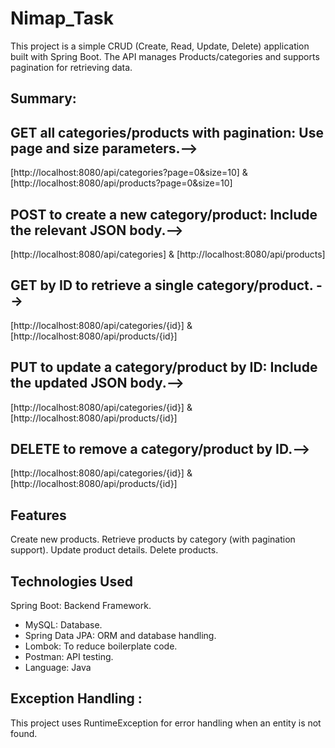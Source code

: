 # Nimap_Task
This project is a simple CRUD (Create, Read, Update, Delete) application built with Spring Boot. The API manages Products/categories and supports pagination for retrieving data.

## Summary:
## GET all categories/products with pagination: Use page and size parameters.-->
[http://localhost:8080/api/categories?page=0&size=10] & [http://localhost:8080/api/products?page=0&size=10]
## POST to create a new category/product: Include the relevant JSON body.--> 
[http://localhost:8080/api/categories]  &  [http://localhost:8080/api/products]
## GET by ID to retrieve a single category/product. --> 
[http://localhost:8080/api/categories/{id}]   &  [http://localhost:8080/api/products/{id}]
## PUT to update a category/product by ID: Include the updated JSON body.-->
[http://localhost:8080/api/categories/{id}]   &  [http://localhost:8080/api/products/{id}] 
## DELETE to remove a category/product by ID.-->
[http://localhost:8080/api/categories/{id}]  &  [http://localhost:8080/api/products/{id}] 

## Features
Create new products.
Retrieve products by category (with pagination support).
Update product details.
Delete products.
## Technologies Used
Spring Boot: Backend Framework.
- MySQL: Database.
- Spring Data JPA: ORM and database handling.
- Lombok: To reduce boilerplate code.
- Postman: API testing.
 - Language: Java
## Exception Handling :
This project uses RuntimeException for error handling when an entity is not found.

